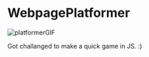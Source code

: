 # WebpagePlatformer
![platformerGIF](https://user-images.githubusercontent.com/64956298/213909204-137b86e8-2794-4b42-9311-7454dd22f48b.gif)

<div>
  Got challanged to make a quick game in JS. :)
</div> 
